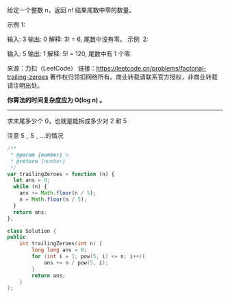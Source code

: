 给定一个整数 n，返回 n! 结果尾数中零的数量。

示例 1:

输入: 3
输出: 0
解释: 3! = 6, 尾数中没有零。
示例  2:

输入: 5
输出: 1
解释: 5! = 120, 尾数中有 1 个零.

来源：力扣（LeetCode）
链接：https://leetcode.cn/problems/factorial-trailing-zeroes
著作权归领扣网络所有。商业转载请联系官方授权，非商业转载请注明出处。

**你算法的时间复杂度应为 O(log n) 。**

---

求末尾多少个 0，也就是能拆成多少对 2 和 5

注意 5 _ 5 _ ...的情况

```javascript
/**
 * @param {number} n
 * @return {number}
 */
var trailingZeroes = function (n) {
  let ans = 0;
  while (n) {
    ans += Math.floor(n / 5);
    n = Math.floor(n / 5);
  }
  return ans;
};
```

```cpp
class Solution {
public:
    int trailingZeroes(int n) {
        long long ans = 0;
        for (int i = 1; pow(5, i) <= n; i++){
            ans += n / pow(5, i);
        }
        return ans;
    }
};
```
